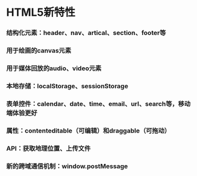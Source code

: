 # HTML5新特性
### 结构化元素：header、nav、artical、section、footer等
### 用于绘画的canvas元素
### 用于媒体回放的audio、video元素
### 本地存储：localStorage、sessionStorage
### 表单控件：calendar、date、time、email、url、search等，移动端体验更好
### 属性：contenteditable（可编辑）和draggable（可拖动）
### API：获取地理位置、上传文件
### 新的跨域通信机制：window.postMessage
